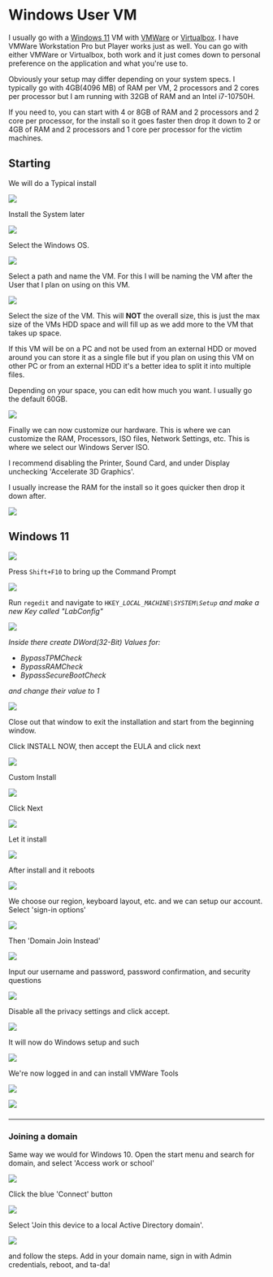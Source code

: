 # Windows User VM

I usually go with a [Windows 11](https://www.microsoft.com/en-us/evalcenter/evaluate-windows-11-enterprise) VM with [VMWare](https://customerconnect.vmware.com/en/downloads/details?downloadGroup=WKST-PLAYER-1623-NEW\&productId=1039\&rPId=85399) or [Virtualbox](https://www.virtualbox.org/). I have VMWare Workstation Pro but Player works just as well. You can go with either VMWare or Virtualbox, both work and it just comes down to personal preference on the application and what you're use to.

Obviously your setup may differ depending on your system specs. I typically go with 4GB(4096 MB) of RAM per VM, 2 processors and 2 cores per processor but I am running with 32GB of RAM and an Intel i7-10750H.

If you need to, you can start with 4 or 8GB of RAM and 2 processors and 2 core per processor, for the install so it goes faster then drop it down to 2 or 4GB of RAM and 2 processors and 1 core per processor for the victim machines.

## Starting

We will do a Typical install

![](<../../.gitbook/assets/image (520).png>)

Install the System later

![](<../../.gitbook/assets/image (604).png>)

Select the Windows OS.

![](<../../.gitbook/assets/image (287).png>)

Select a path and name the VM. For this I will be naming the VM after the User that I plan on using on this VM.

![](<../../.gitbook/assets/image (253).png>)

Select the size of the VM. This will **NOT** the overall size, this is just the max size of the VMs HDD space and will fill up as we add more to the VM that takes up space.

If this VM will be on a PC and not be used from an external HDD or moved around you can store it as a single file but if you plan on using this VM on other PC or from an external HDD it's a better idea to split it into multiple files.

Depending on your space, you can edit how much you want. I usually go the default 60GB.

![](<../../.gitbook/assets/image (447).png>)

Finally we can now customize our hardware. This is where we can customize the RAM, Processors, ISO files, Network Settings, etc. This is where we select our Windows Server ISO.

I recommend disabling the Printer, Sound Card, and under Display unchecking 'Accelerate 3D Graphics'.

I usually increase the RAM for the install so it goes quicker then drop it down after.

![](<../../.gitbook/assets/image (397).png>)

## Windows 11



![](<../../.gitbook/assets/image (548).png>)

Press `Shift+F10` to bring up the Command Prompt

![](<../../.gitbook/assets/image (712).png>)

Run `regedit` and navigate to `HKEY_`_`LOCAL_MACHINE\SYSTEM\Setup` and make a new Key called "LabConfig"_

![](<../../.gitbook/assets/image (745).png>)

_Inside there create DWord(32-Bit) Values for:_

* _BypassTPMCheck_
* _BypassRAMCheck_
* _BypassSecureBootCheck_

_and change their value to 1_

![](<../../.gitbook/assets/image (713).png>)

Close out that window to exit the installation and start from the beginning window.

Click INSTALL NOW, then accept the EULA and click next

![](<../../.gitbook/assets/image (283).png>)

Custom Install

![](<../../.gitbook/assets/image (541).png>)

Click Next

![](<../../.gitbook/assets/image (315).png>)

Let it install

![](<../../.gitbook/assets/image (426).png>)

After install and it reboots&#x20;

![](<../../.gitbook/assets/image (779).png>)

We choose our region, keyboard layout, etc. and we can setup our account. Select 'sign-in options'

![](<../../.gitbook/assets/image (242).png>)

Then 'Domain Join Instead'

![](<../../.gitbook/assets/image (390).png>)

Input our username and password, password confirmation, and security questions

![](<../../.gitbook/assets/image (462).png>)

Disable all the privacy settings and click accept.

![](<../../.gitbook/assets/image (290).png>)

It will now do Windows setup and such

![](<../../.gitbook/assets/image (768).png>)

We're now logged in and can install VMWare Tools

![](<../../.gitbook/assets/image (346).png>)

![](<../../.gitbook/assets/image (454).png>)

###

***

### Joining a domain

Same way we would for Windows 10. Open the start menu and search for domain, and select 'Access work or school'

![](<../../.gitbook/assets/image (359).png>)

Click the blue 'Connect' button

![](<../../.gitbook/assets/image (546).png>)

Select 'Join this device to a local Active Directory domain'.

![](<../../.gitbook/assets/image (198).png>)

&#x20;and follow the steps. Add in your domain name, sign in with Admin credentials, reboot, and ta-da!
